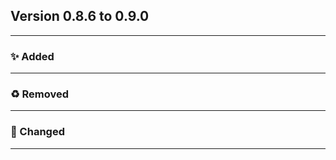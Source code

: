 ## Version 0.8.6 to 0.9.0
---
### :sparkles: Added
---

### :recycle: Removed
---

### :wrench: Changed
---
